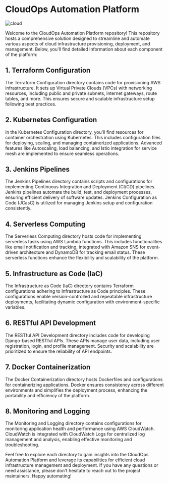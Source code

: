 # CloudOps Automation Platform

![cloud](https://github.com/VbhvCloud/.github/assets/49318838/f7ac5382-e34d-4bfb-bebe-0e489b45cdeb)


Welcome to the CloudOps Automation Platform repository! This repository hosts a comprehensive solution designed to streamline and automate various aspects of cloud infrastructure provisioning, deployment, and management. Below, you'll find detailed information about each component of the platform:

## 1. Terraform Configuration

The Terraform Configuration directory contains code for provisioning AWS infrastructure. It sets up Virtual Private Clouds (VPCs) with networking resources, including public and private subnets, internet gateways, route tables, and more. This ensures secure and scalable infrastructure setup following best practices.

## 2. Kubernetes Configuration

In the Kubernetes Configuration directory, you'll find resources for container orchestration using Kubernetes. This includes configuration files for deploying, scaling, and managing containerized applications. Advanced features like Autoscaling, load balancing, and Istio integration for service mesh are implemented to ensure seamless operations.

## 3. Jenkins Pipelines

The Jenkins Pipelines directory contains scripts and configurations for implementing Continuous Integration and Deployment (CI/CD) pipelines. Jenkins pipelines automate the build, test, and deployment processes, ensuring efficient delivery of software updates. Jenkins Configuration as Code (JCasC) is utilized for managing Jenkins setup and configuration consistently.

## 4. Serverless Computing

The Serverless Computing directory hosts code for implementing serverless tasks using AWS Lambda functions. This includes functionalities like email notification and tracking, integrated with Amazon SNS for event-driven architecture and DynamoDB for tracking email status. These serverless functions enhance the flexibility and scalability of the platform.

## 5. Infrastructure as Code (IaC)

The Infrastructure as Code (IaC) directory contains Terraform configurations adhering to Infrastructure as Code principles. These configurations enable version-controlled and repeatable infrastructure deployments, facilitating dynamic configuration with environment-specific variables.

## 6. RESTful API Development

The RESTful API Development directory includes code for developing Django-based RESTful APIs. These APIs manage user data, including user registration, login, and profile management. Security and scalability are prioritized to ensure the reliability of API endpoints.

## 7. Docker Containerization

The Docker Containerization directory hosts Dockerfiles and configurations for containerizing applications. Docker ensures consistency across different environments and simplifies the deployment process, enhancing the portability and efficiency of the platform.

## 8. Monitoring and Logging

The Monitoring and Logging directory contains configurations for monitoring application health and performance using AWS CloudWatch. CloudWatch is integrated with CloudWatch Logs for centralized log management and analysis, enabling effective monitoring and troubleshooting.

Feel free to explore each directory to gain insights into the CloudOps Automation Platform and leverage its capabilities for efficient cloud infrastructure management and deployment. If you have any questions or need assistance, please don't hesitate to reach out to the project maintainers. Happy automating!

